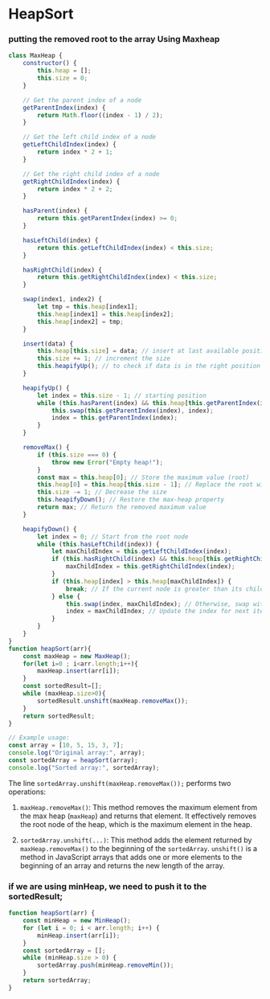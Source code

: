 # HeapSort
### putting the removed root to the array **Using Maxheap**
```javascript
class MaxHeap {
    constructor() {
        this.heap = [];
        this.size = 0;
    }

    // Get the parent index of a node
    getParentIndex(index) {
        return Math.floor((index - 1) / 2);
    }

    // Get the left child index of a node
    getLeftChildIndex(index) {
        return index * 2 + 1;
    }

    // Get the right child index of a node
    getRightChildIndex(index) {
        return index * 2 + 2;
    }

    hasParent(index) {
        return this.getParentIndex(index) >= 0;
    }

    hasLeftChild(index) {
        return this.getLeftChildIndex(index) < this.size;
    }

    hasRightChild(index) {
        return this.getRightChildIndex(index) < this.size;
    }

    swap(index1, index2) {
        let tmp = this.heap[index1];
        this.heap[index1] = this.heap[index2];
        this.heap[index2] = tmp;
    }

    insert(data) {
        this.heap[this.size] = data; // insert at last available position in heap
        this.size += 1; // increment the size
        this.heapifyUp(); // to check if data is in the right position
    }

    heapifyUp() {
        let index = this.size - 1; // starting position
        while (this.hasParent(index) && this.heap[this.getParentIndex(index)] < this.heap[index]) {
            this.swap(this.getParentIndex(index), index);
            index = this.getParentIndex(index);
        }
    }

    removeMax() {
        if (this.size === 0) {
            throw new Error("Empty heap!");
        }
        const max = this.heap[0]; // Store the maximum value (root)
        this.heap[0] = this.heap[this.size - 1]; // Replace the root with the last element
        this.size -= 1; // Decrease the size
        this.heapifyDown(); // Restore the max-heap property
        return max; // Return the removed maximum value
    }

    heapifyDown() {
        let index = 0; // Start from the root node
        while (this.hasLeftChild(index)) {
            let maxChildIndex = this.getLeftChildIndex(index);
            if (this.hasRightChild(index) && this.heap[this.getRightChildIndex(index)] > this.heap[maxChildIndex]) {
                maxChildIndex = this.getRightChildIndex(index);
            }
            if (this.heap[index] > this.heap[maxChildIndex]) {
                break; // If the current node is greater than its children, heap property is satisfied
            } else {
                this.swap(index, maxChildIndex); // Otherwise, swap with the maximum child
                index = maxChildIndex; // Update the index for next iteration
            }
        }
    }
}
function heapSort(arr){
    const maxHeap = new MaxHeap();
    for(let i=0 ; i<arr.length;i++){
        maxHeap.insert(arr[i]);
    }
    const sortedResult=[];
    while (maxHeap.size>0){
        sortedResult.unshift(maxHeap.removeMax());
    }
    return sortedResult;
}

// Example usage:
const array = [10, 5, 15, 3, 7];
console.log("Original array:", array);
const sortedArray = heapSort(array);
console.log("Sorted array:", sortedArray);

```

The line `sortedArray.unshift(maxHeap.removeMax());` performs two operations:

1. `maxHeap.removeMax()`: This method removes the maximum element from the max heap (`maxHeap`) and returns that element. It effectively removes the root node of the heap, which is the maximum element in the heap.

2. `sortedArray.unshift(...)`: This method adds the element returned by `maxHeap.removeMax()` to the beginning of the `sortedArray`. `unshift()` is a method in JavaScript arrays that adds one or more elements to the beginning of an array and returns the new length of the array.

### if we are using minHeap, we need to push it to the sortedResult;

```javascript
function heapSort(arr) {
    const minHeap = new MinHeap();
    for (let i = 0; i < arr.length; i++) {
        minHeap.insert(arr[i]);
    }
    const sortedArray = [];
    while (minHeap.size > 0) {
        sortedArray.push(minHeap.removeMin());
    }
    return sortedArray;
}
```
